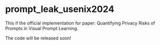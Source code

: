 # prompt_leak_usenix2024

This if the official implementation for paper: Quantifying Privacy Risks of Prompts in Visual Prompt Learning.

The code will be released soon!
